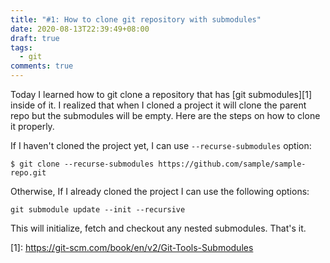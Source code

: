 ```yaml
---
title: "#1: How to clone git repository with submodules"
date: 2020-08-13T22:39:49+08:00
draft: true
tags:
  - git
comments: true
---
```

Today I learned how to git clone a repository that has [git submodules][1] inside of it. I realized that when I cloned a project it will clone the parent repo but the submodules will be empty. Here are the steps on how to clone it properly.

If I haven't cloned the project yet, I can use `--recurse-submodules` option:

````
$ git clone --recurse-submodules https://github.com/sample/sample-repo.git
````

Otherwise, If I already cloned the project I can use the following options:

````
git submodule update --init --recursive
````

This will initialize, fetch and checkout any nested submodules. That's it.

\[1]: <https://git-scm.com/book/en/v2/Git-Tools-Submodules>